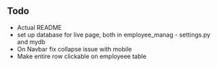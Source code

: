 ## Todo
- Actual README
- set up database for live page, both in employee_manag - settings.py and mydb
- On Navbar fix collapse issue with mobile
- Make entire row clickable on employeee table
